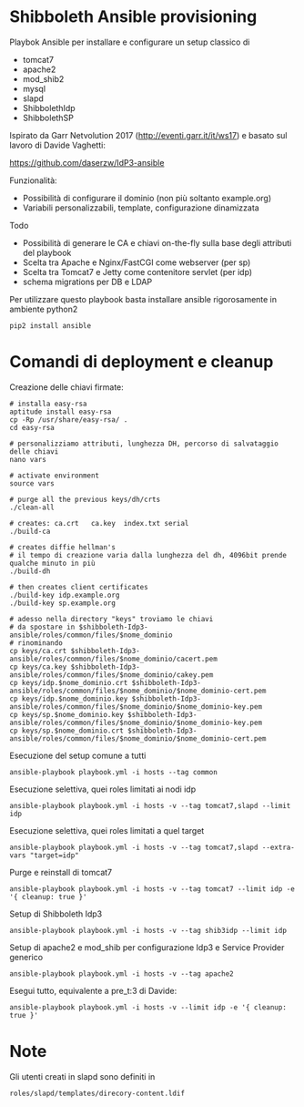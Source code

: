 Shibboleth Ansible provisioning
===============================


Playbok Ansible per installare e configurare un setup classico di 

- tomcat7
- apache2
- mod_shib2
- mysql
- slapd
- ShibbolethIdp
- ShibbolethSP

Ispirato da Garr Netvolution 2017 (http://eventi.garr.it/it/ws17) e basato sul lavoro di Davide Vaghetti:

https://github.com/daserzw/IdP3-ansible

Funzionalità:

- Possibilità di configurare il dominio (non più soltanto example.org)
- Variabili personalizzabili, template, configurazione dinamizzata

Todo

- Possibilità di generare le CA e chiavi on-the-fly sulla base degli attributi del playbook
- Scelta tra Apache e Nginx/FastCGI come webserver (per sp)
- Scelta tra Tomcat7 e Jetty come contenitore servlet (per idp)
- schema migrations per DB e LDAP

Per utilizzare questo playbook basta installare ansible rigorosamente in ambiente python2

    pip2 install ansible


Comandi di deployment e cleanup
===============================

Creazione delle chiavi firmate:
    
    # installa easy-rsa
    aptitude install easy-rsa
    cp -Rp /usr/share/easy-rsa/ .
    cd easy-rsa

    # personalizziamo attributi, lunghezza DH, percorso di salvataggio delle chiavi
    nano vars

    # activate environment
    source vars

    # purge all the previous keys/dh/crts
    ./clean-all

    # creates: ca.crt	ca.key	index.txt serial
    ./build-ca

    # creates diffie hellman's 
    # il tempo di creazione varia dalla lunghezza del dh, 4096bit prende qualche minuto in più
    ./build-dh

    # then creates client certificates
    ./build-key idp.example.org
    ./build-key sp.example.org

    # adesso nella directory "keys" troviamo le chiavi
    # da spostare in $shibboleth-Idp3-ansible/roles/common/files/$nome_dominio
    # rinominando
    cp keys/ca.crt $shibboleth-Idp3-ansible/roles/common/files/$nome_dominio/cacert.pem
    cp keys/ca.key $shibboleth-Idp3-ansible/roles/common/files/$nome_dominio/cakey.pem
    cp keys/idp.$nome_dominio.crt $shibboleth-Idp3-ansible/roles/common/files/$nome_dominio/$nome_dominio-cert.pem
    cp keys/idp.$nome_dominio.key $shibboleth-Idp3-ansible/roles/common/files/$nome_dominio/$nome_dominio-key.pem    
    cp keys/sp.$nome_dominio.key $shibboleth-Idp3-ansible/roles/common/files/$nome_dominio/$nome_dominio-key.pem
    cp keys/sp.$nome_dominio.crt $shibboleth-Idp3-ansible/roles/common/files/$nome_dominio/$nome_dominio-cert.pem



Esecuzione del setup comune a tutti
    
    ansible-playbook playbook.yml -i hosts --tag common

Esecuzione selettiva, quei roles limitati ai nodi idp
    
    ansible-playbook playbook.yml -i hosts -v --tag tomcat7,slapd --limit idp
    
Esecuzione selettiva, quei roles limitati a quel target

    ansible-playbook playbook.yml -i hosts -v --tag tomcat7,slapd --extra-vars "target=idp"

Purge e reinstall di tomcat7

    ansible-playbook playbook.yml -i hosts -v --tag tomcat7 --limit idp -e '{ cleanup: true }'

Setup di Shibboleth Idp3
    
    ansible-playbook playbook.yml -i hosts -v --tag shib3idp --limit idp 

Setup di apache2 e mod_shib per configurazione Idp3 e Service Provider generico
    
    ansible-playbook playbook.yml -i hosts -v --tag apache2

Esegui tutto, equivalente a pre_t:3 di Davide:
    
    ansible-playbook playbook.yml -i hosts -v --limit idp -e '{ cleanup: true }'

Note
========================

Gli utenti creati in slapd sono definiti in
    
    roles/slapd/templates/direcory-content.ldif
